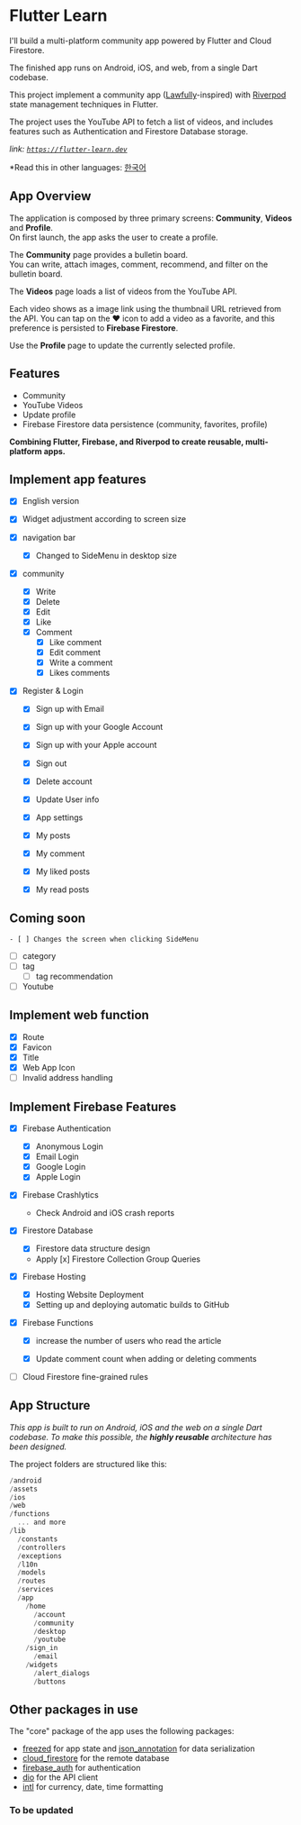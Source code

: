 # Flutter Learn

I'll build a multi-platform community app powered by Flutter and Cloud Firestore.  

The finished app runs on Android, iOS, and web, from a single Dart codebase.  

This project implement a community app ([Lawfully](https://www.lawfully.com/)-inspired) with [Riverpod](https://riverpod.dev) state management techniques in Flutter.  

The project uses the YouTube API to fetch a list of videos, and includes features such as Authentication and Firestore Database storage.  

*link: [`https://flutter-learn.dev`](https://flutter-learn.dev)*

*Read this in other languages: [한국어](README.md)

## App Overview

The application is composed by three primary screens: **Community**, **Videos** and **Profile**.  
On first launch, the app asks the user to create a profile.  

The **Community** page provides a bulletin board.  
You can write, attach images, comment, recommend, and filter on the bulletin board.  

The **Videos** page loads a list of videos from the YouTube API.  

Each video shows as a image link using the thumbnail URL retrieved from the API. You can tap on the ❤️ icon to add a video as a favorite, and this preference is persisted to **Firebase Firestore**.  

<!-- 현재 선택한 프로필의 즐겨찾기 목록을 보려면 **즐겨찾기** 페이지를 엽니다.
*Open the **Favorites** page to see the list of Favorites for the currently selected profile.* -->

Use the **Profile** page to update the currently selected profile.  

## Features

- Community
- YouTube Videos
- Update profile
- Firebase Firestore data persistence (community, favorites, profile)

**Combining Flutter, Firebase, and Riverpod to create reusable, multi-platform apps.**
## Implement app features

- [x] English version

- [x] Widget adjustment according to screen size
- [x] navigation bar
  - [x] Changed to SideMenu in desktop size

- [x] community
  - [x] Write 
  - [x] Delete
  - [x] Edit
  - [x] Like
  - [x] Comment
    - [x] Like comment
    - [x] Edit comment
    - [x] Write a comment
    - [x] Likes comments

- [x] Register & Login
  - [x] Sign up with Email
  - [x] Sign up with your Google Account
  - [x] Sign up with your Apple account
  - [x] Sign out
  - [x] Delete account
  - [x] Update User info

  - [x] App settings
  - [x] My posts
  - [x] My comment
  - [x] My liked posts
  - [x] My read posts 

## Coming soon
    - [ ] Changes the screen when clicking SideMenu
  - [ ] category
  - [ ] tag
    - [ ] tag recommendation
- [ ] Youtube

## Implement web function
- [x] Route
- [x] Favicon
- [x] Title
- [x] Web App Icon
- [ ] Invalid address handling

## Implement Firebase Features
- [x] Firebase Authentication
  - [x] Anonymous Login
  - [x] Email Login
  - [x] Google Login
  - [x] Apple Login
    
- [x] Firebase Crashlytics
  - Check Android and iOS crash reports

- [x] Firestore Database
  - [x] Firestore data structure design
  - Apply [x] Firestore Collection Group Queries
  
- [x] Firebase Hosting
  - [x] Hosting Website Deployment
  - [x] Setting up and deploying automatic builds to GitHub
  
- [x] Firebase Functions
  - [x] increase the number of users who read the article
  - [x] Update comment count when adding or deleting comments


- [ ] Cloud Firestore fine-grained rules
## App Structure

*This app is built to run on Android, iOS and the web on a single Dart codebase. To make this possible, the **highly reusable** architecture has been designed.*

The project folders are structured like this:

``` dart
/android
/assets
/ios
/web
/functions
  ... and more
/lib
  /constants
  /controllers
  /exceptions
  /l10n
  /models
  /routes
  /services
  /app
    /home
      /account
      /community
      /desktop
      /youtube
    /sign_in
      /email
    /widgets
      /alert_dialogs
      /buttons
```


## Other packages in use

The "core" package of the app uses the following packages:

- [freezed](https://pub.dev/packages/freezed) for app state and [json_annotation](https://pub.dev/packages/json_annotation) for data serialization
- [cloud_firestore](https://pub.dev/packages/cloud_firestore) for the remote database
- [firebase_auth](https://pub.dev/packages/firebase_auth) for authentication
- [dio](https://pub.dev/packages/dio) for the API client
- [intl](https://pub.dev/packages/intl) for currency, date, time formatting

### To be updated
